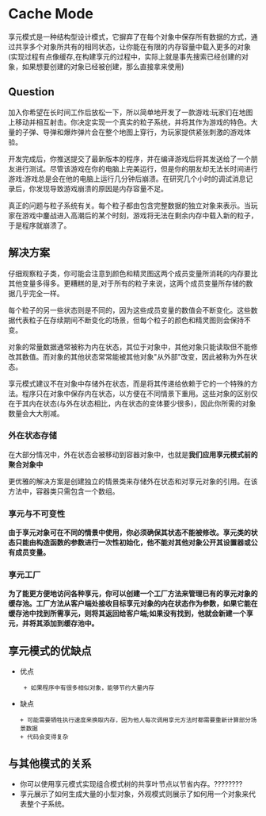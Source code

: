 # Cache Mode

享元模式是一种结构型设计模式，它摒弃了在每个对象中保存所有数据的方式，通过共享多个对象所共有的相同状态，让你能在有限的内存容量中载入更多的对象(实现过程有点像缓存,在构建享元的过程中，实际上就是事先搜索已经创建的对象，如果想要创建的对象已经被创建，那么直接拿来使用)

## Question

加入你希望在长时间工作后放松一下，所以简单地开发了一款游戏:玩家们在地图上移动并相互射击。你决定实现一个真实的粒子系统，并将其作为游戏的特色。大量的子弹、导弹和爆炸弹片会在整个地图上穿行，为玩家提供紧张刺激的游戏体验。

开发完成后，你推送提交了最新版本的程序，并在编译游戏后将其发送给了一个朋友进行测试。尽管该游戏在你的电脑上完美运行，但是你的朋友却无法长时间进行游戏:游戏总是会在他的电脑上运行几分钟后崩溃。在研究几个小时的调试消息记录后，你发现导致游戏崩溃的原因是内存容量不足。

真正的问题与粒子系统有关。每个粒子都由包含完整数据的独立对象来表示。当玩家在游戏中鏖战进入高潮后的某个时刻，游戏将无法在剩余内存中载入新的粒子，于是程序就崩溃了。

## 解决方案

仔细观察粒子类，你可能会注意到颜色和精灵图这两个成员变量所消耗的内存要比其他变量多得多。更糟糕的是,对于所有的粒子来说，这两个成员变量所存储的数据几乎完全一样。

每个粒子的另一些状态则是不同的，因为这些成员变量的数值会不断变化。这些数据代表粒子在存续期间不断变化的场景，但每个粒子的颜色和精灵图则会保持不变。

对象的常量数据通常被称为内在状态，其位于对象中，其他对象只能读取但不能修改其数值。而对象的其他状态常常能被其他对象"从外部"改变，因此被称为外在状态。

享元模式建议不在对象中存储外在状态，而是将其传递给依赖于它的一个特殊的方法。程序只在对象中保存内在状态，以方便在不同情景下重用。这些对象的区别仅在于其内在状态(与外在状态相比，内在状态的变体要少很多)，因此你所需的对象数量会大大削减。

### 外在状态存储

在大部分情况中，外在状态会被移动到容器对象中，也就是**我们应用享元模式前的聚合对象中**

更优雅的解决方案是创建独立的情景类来存储外在状态和对享元对象的引用。在该方法中，容器类只需包含一个数组。


### 享元与不可变性

**由于享元对象可在不同的情景中使用，你必须确保其状态不能被修改。享元类的状态只能由构造函数的参数进行一次性初始化，他不能对其他对象公开其设置器或公有成员变量。**

### 享元工厂

**为了能更方便地访问各种享元，你可以创建一个工厂方法来管理已有的享元对象的缓存池。工厂方法从客户端处接收目标享元对象的内在状态作为参数，如果它能在缓存池中找到所需享元，则将其返回给客户端;如果没有找到，他就会新建一个享元，并将其添加到缓存池中。**


## 享元模式的优缺点

+ 优点

       + 如果程序中有很多相似对象，能够节约大量内存

+ 缺点

      + 可能需要牺牲执行速度来换取内存，因为他人每次调用享元方法时都需要重新计算部分场景数据
      + 代码会变得复杂


## 与其他模式的关系

+ 你可以使用享元模式实现组合模式树的共享叶节点以节省内存。????????
+ 享元展示了如何生成大量的小型对象，外观模式则展示了如何用一个对象来代表整个子系统。